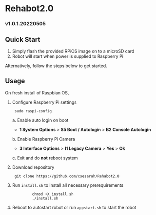 # Rehabot2.0
### v1.0.1.20220505



## Quick Start
1. Simply flash the provided RPiOS image on to a microSD card
2. Robot will start when power is supplied to Raspberry Pi

Alternatively, follow the steps below to get started.

## Usage
On fresh install of Raspbian OS,

1. Configure Raspberry Pi settings

        sudo raspi-config

    a. Enable auto login on boot
      - **1 System Options** > **S5 Boot / Autologin** > **B2 Console Autologin**

    b. Enable Raspberry Pi Camera
      - **3 Interface Options** > **I1 Legacy Camera** > **Yes** > **Ok**

    c. Exit and do **not** reboot system 

2. Download repository

        git clone https://github.com/csesarah/Rehabot2.0 

3. Run ```install.sh``` to install all necessary prerequirements

                chmod +X install.sh
                ./install.sh

4. Reboot to autostart robot or run ```appstart.sh``` to start the robot

